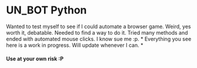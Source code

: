 # UN_BOT Python

Wanted to test myself to see if I could automate a browser game. Weird, yes worth it, debatable. Needed to find a way to do it. Tried many methods and ended with automated mouse clicks. I know sue me :p. * Everything you see here is a work in progress. Will update whenever I can. *

<h4> Use at your own risk :P </h4>